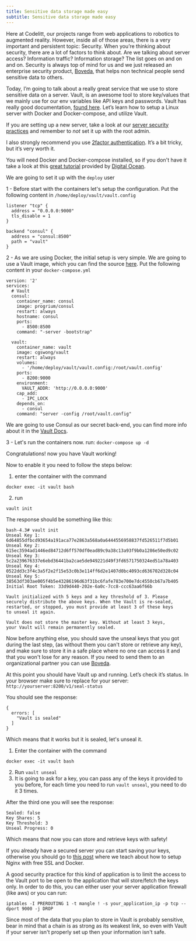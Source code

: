 ```yaml
---
title: Sensitive data storage made easy
subtitle: Sensitive data storage made easy
---
```


Here at Codelitt, our projects range from web applications to robotics to augmented reality. However, inside all of those areas, there is a very important and persistent topic: Security. When you’re thinking about security, there are a lot of factors to think about. Are we talking about server access? Information traffic? Information storage? The list goes on and on and on. Security is always top of mind for us and we just released an enterprise security product, [Boveda](http://www.bovedahq.com), that helps non technical people send sensitive data to others. 

Today, I’m going to talk about a really great service that we use to store sensitive data on a server. Vault, is an awesome tool to store key/values that we mainly use for our env variables like API keys and passwords. Vault has really good documentation, [found here](https://www.vaultproject.io/intro/getting-started/install.html). 
Let’s learn how to setup a Linux server with Docker and Docker-compose, and utilize Vault. 

If you are setting up a new server, take a look at our [server security practices](https://github.com/codelittinc/incubator-resources/blob/master/best_practices/servers.md) and remember to *not* set it up with the root admin.

I also strongly recommend you use  [2factor authentication](https://github.com/kaiomagalhaes/incubator-resources/blob/master/best_practices/servers.md#2-factor-authentication). It’s a bit tricky, but it’s very worth it. 

You will need Docker and Docker-compose installed, so if you don't have it take a look at this [great tutorial](https://www.digitalocean.com/community/tutorials/how-to-install-and-use-docker-compose-on-ubuntu-14-04) provided by [Digital Ocean](https://www.digitalocean.com/).

We are going to set it up with the `deploy` user

1 - Before start with the containers let's setup the configuration. Put the following content in `/home/deploy/vault/vault.config`

```
listener "tcp" {
  address = "0.0.0.0:9000"
  tls_disable = 1
}

backend "consul" {
  address = "consul:8500"
  path = "vault"
}
```

2 - As we are using Docker, the initial setup is very simple. We are going to use a Vault image, which you can find the source [here](https://github.com/cgswong/docker-vault). Put the following content in your `docker-compose.yml`

```
version: '2'
services:
  # Vault
  consul:
    container_name: consul
    image: progrium/consul
    restart: always
    hostname: consul
    ports:
      - 8500:8500
    command: "-server -bootstrap"

  vault:
    container_name: vault
    image: cgswong/vault
    restart: always
    volumes:
      - '/home/deploy/vault/vault.config:/root/vault.config'
    ports:
      - 8200:9000
    environment:
      VAULT_ADDR: 'http://0.0.0.0:9000'
    cap_add:
      - IPC_LOCK
    depends_on:
      - consul
    command: "server -config /root/vault.config"
```

We are going to use Consul as our secret back-end, you can find more info about it in the [Vault Docs](https://www.vaultproject.io/docs/secrets/consul/index.html).

3 - Let's run the containers now. run: `docker-compose up -d`

Congratulations! now you have Vault working!

Now to enable it you need to follow the steps below:

1. enter the container with the command 
```
docker exec -it vault bash
```
2. run 
```
vault init
```


The response should be something like this:

```
bash-4.3# vault init
Unseal Key 1: 6d64855dfbcd93654a191aca77e2863a568a0a6444556958837fd526511f7d5b01
Unseal Key 2: 615ec3594ad1446ed84712d6ff570df0ead89c9a38c13a93f9b0a1286e50ed9c02
Unseal Key 3: 5c2a239676337e6ebd36441ba2cae5de949221d49f3fd6571750324ed51a78a403
Unseal Key 4: 0522dd3c3f4c3a5f2e2f15e53c0b3e114ff6d2e1407d0bc4093cd636702d328c04
Unseal Key 5: 38563df303ae005f4b5e43286196d63f31bc6fafe783e700e7dc4550cb67a7b405
Initial Root Token: 33d9d440-202e-6a0c-7cc8-ccc63aa6f66b

Vault initialized with 5 keys and a key threshold of 3. Please
securely distribute the above keys. When the Vault is re-sealed,
restarted, or stopped, you must provide at least 3 of these keys
to unseal it again.

Vault does not store the master key. Without at least 3 keys,
your Vault will remain permanently sealed.
```

Now before anything else, you should save the unseal keys that you got during the last step, (as without them you can't store or retrieve any key), and make sure to store it in a safe place where no one can access it and that you won't lose for any reason. If you need to send them to an organizational partner you can use [Boveda](https://www.bovedahq.com/).

At this point you should have Vault up and running. Let’s check it’s status. In your browser make sure to replace for your server: `http://yourserver:8200/v1/seal-status`

You should see the response:

```
{
  errors: [
    "Vault is sealed"
  ]
}
```

Which means that it works but it is sealed, let's unseal it.


1. Enter the container with the command
```
docker exec -it vault bash
``` 
2. Run `vault unseal`
3. It is going to ask for a key, you can pass any of the keys it provided to you before, for each time you need to run `vault unseal`, you need to do it 3 times.

After the third one you will see the response:

```
Sealed: false
Key Shares: 5
Key Threshold: 3
Unseal Progress: 0
```

Which means that now you can store and retrieve keys with safety!

If you already have a secured server you can start saving your keys, otherwise you should go to [this post](https://www.codelitt.com/blog/nginx/) where we teach about how to setup Nginx with free SSL and Docker.

A good security practice for this kind of application is to limit the access to the Vault port to be open to the application that will store/fetch the keys only. In order to do this, you can either user your server application firewall (like aws) or you can run:

`iptables -I PREROUTING 1 -t mangle ! -s your_application_ip -p tcp --dport 9000 -j DROP`

Since most of the data that you plan to store in Vault is probably sensitive, bear in mind that a chain is as strong as its weakest link, so even with Vault if your server isn't properly set up then your information isn't safe. 

